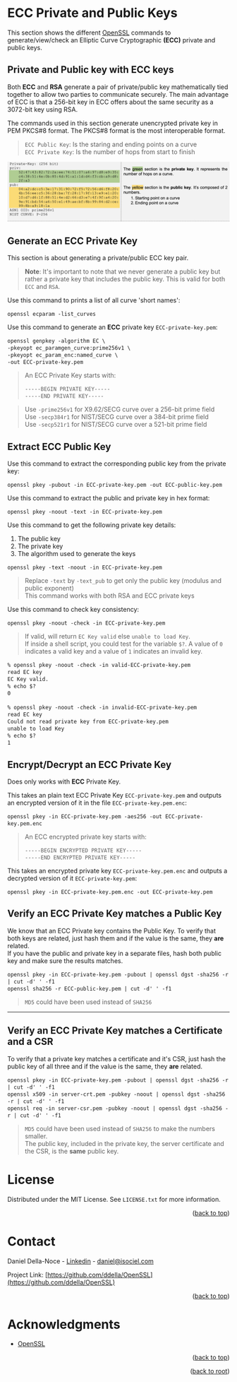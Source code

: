 <!-- Improved compatibility of back to top link: See: https://github.com/othneildrew/Best-README-Template/pull/73 -->
<a name="readme-top"></a>

# ECC Private and Public Keys
This section shows the different [OpenSSL](https://www.openssl.org/) commands to generate/view/check an Elliptic Curve Cryptographic **(ECC)** private and public keys.

## Private and Public key with ECC keys
Both **ECC** and **RSA** generate a pair of private/public key mathematically tied together to allow two parties to communicate securely. The main advantage of ECC is that a 256-bit key in ECC offers about the same security as a 3072-bit key using RSA.

The commands used in this section generate unencrypted private key in PEM PKCS#8 format. The PKCS#8 format is the most interoperable format.

>`ECC Public Key`: Is the staring and ending points on a curve  
>`ECC Private Key`: Is the number of hops from start to finish  

![Alt text](/images/ecc-priv-pub-key.jpg "ECC Private and Public key")

## Generate an ECC Private Key
This section is about generating a private/public ECC key pair.

>**Note**: It's important to note that we never generate a public key but rather a private key that includes the public key. This is valid for both `ECC` and `RSA`.

Use this command to prints a list of all curve 'short names':
```shell
openssl ecparam -list_curves
```

Use this command to generate an **ECC** private key `ECC-private-key.pem`:
```shell
openssl genpkey -algorithm EC \
-pkeyopt ec_paramgen_curve:prime256v1 \
-pkeyopt ec_param_enc:named_curve \
-out ECC-private-key.pem
```
>An ECC Private Key starts with:
>```
>-----BEGIN PRIVATE KEY-----
>-----END PRIVATE KEY-----
>```


>Use `-prime256v1` for X9.62/SECG curve over a 256-bit prime field  
>Use `-secp384r1` for NIST/SECG curve over a 384-bit prime field  
>Use `-secp521r1` for NIST/SECG curve over a 521-bit prime field  

## Extract ECC Public Key
Use this command to extract the corresponding public key from the private key:
```shell
openssl pkey -pubout -in ECC-private-key.pem -out ECC-public-key.pem
```

Use this command to extract the public and private key in hex format:
```shell
openssl pkey -noout -text -in ECC-private-key.pem
```

Use this command to get the following private key details:
1. The public key
2. The private key
3. The algorithm used to generate the keys

```shell
openssl pkey -text -noout -in ECC-private-key.pem
```
>Replace `-text` by `-text_pub` to get only the public key (modulus and public exponent)  
>This command works with both RSA and ECC private keys  

Use this command to check key consistency:
```shell
openssl pkey -noout -check -in ECC-private-key.pem
```
>If valid, will return `EC Key valid` else `unable to load Key`.  
>If inside a shell script, you could test for the variable `$?`. A value of `0` indicates a valid key and a value of `1` indicates an invalid key.

    % openssl pkey -noout -check -in valid-ECC-private-key.pem
    read EC key
    EC Key valid.
    % echo $?
    0

    % openssl pkey -noout -check -in invalid-ECC-private-key.pem
    read EC key
    Could not read private key from ECC-private-key.pem
    unable to load Key
    % echo $?                                         
    1

## Encrypt/Decrypt an ECC Private Key
Does only works with **ECC** Private Key.

This takes an plain text ECC Private Key `ECC-private-key.pem` and outputs an encrypted version of it in the file `ECC-private-key.pem.enc`:
```shell
openssl pkey -in ECC-private-key.pem -aes256 -out ECC-private-key.pem.enc
```
>An ECC encrypted private key starts with:  
>```
>-----BEGIN ENCRYPTED PRIVATE KEY-----
>-----END ENCRYPTED PRIVATE KEY-----
>```

This takes an encrypted private key `ECC-private-key.pem.enc` and outputs a decrypted version of it `ECC-private-key.pem`:
```shell
openssl pkey -in ECC-private-key.pem.enc -out ECC-private-key.pem
```

## Verify an ECC Private Key matches a Public Key
We know that an ECC Private key contains the Public Key. To verify that both keys are related, just hash them and if the value is the same, they **are** related.  
If you have the public and private key in a separate files, hash both public key and make sure the results matches.  
```shell
openssl pkey -in ECC-private-key.pem -pubout | openssl dgst -sha256 -r | cut -d' ' -f1
openssl sha256 -r ECC-public-key.pem | cut -d' ' -f1
```
>`MD5` could have been used instead of `SHA256`  
***
## Verify an ECC Private Key matches a Certificate and a CSR
To verify that a private key matches a certificate and it's CSR, just hash the public key of all three and if the value is the same, they **are** related.  
```shell
openssl pkey -in ECC-private-key.pem -pubout | openssl dgst -sha256 -r | cut -d' ' -f1
openssl x509 -in server-crt.pem -pubkey -noout | openssl dgst -sha256 -r | cut -d' ' -f1
openssl req -in server-csr.pem -pubkey -noout | openssl dgst -sha256 -r | cut -d' ' -f1
```
>`MD5` could have been used instead of `SHA256` to make the numbers smaller.  
>The public key, included in the private key, the server certificate and the CSR, is the **same** public key.

<!-- LICENSE -->
# License
Distributed under the MIT License. See `LICENSE.txt` for more information.
<p align="right">(<a href="#readme-top">back to top</a>)</p>

<!-- CONTACT -->
# Contact
Daniel Della-Noce - [Linkedin](https://www.linkedin.com/in/daniel-della-noce-2176b622/) - daniel@isociel.com

Project Link: [https://github.com/ddella/OpenSSL](https://github.com/ddella/OpenSSL)
<p align="right">(<a href="#readme-top">back to top</a>)</p>

<!-- ACKNOWLEDGMENTS -->
# Acknowledgments
* [OpenSSL](https://www.openssl.org/)

<p align="right">(<a href="#readme-top">back to top</a>)</p>
<p align="right">(<a href="../">back to root</a>)</p>

